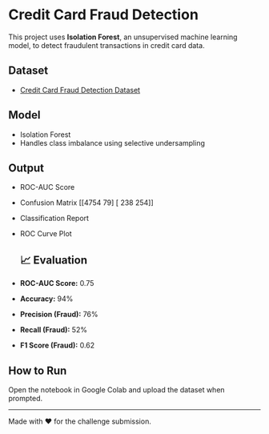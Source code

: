 # Credit Card Fraud Detection

This project uses **Isolation Forest**, an unsupervised machine learning model, to detect fraudulent transactions in credit card data.

## Dataset
- [Credit Card Fraud Detection Dataset](https://www.kaggle.com/mlg-ulb/creditcardfraud)

## Model
- Isolation Forest
- Handles class imbalance using selective undersampling

## Output
- ROC-AUC Score
- Confusion Matrix
  [[4754 79]
[ 238 254]]
- Classification Report
- ROC Curve Plot

  ## 📈 Evaluation
- **ROC-AUC Score:** 0.75
- **Accuracy:** 94%
- **Precision (Fraud):** 76%
- **Recall (Fraud):** 52%
- **F1 Score (Fraud):** 0.62

## How to Run
Open the notebook in Google Colab and upload the dataset when prompted.

---

Made with ❤️ for the challenge submission.
